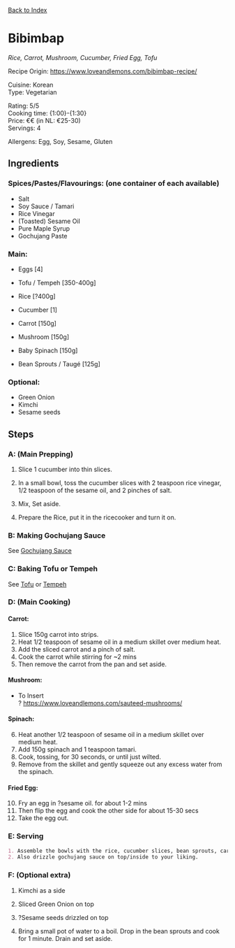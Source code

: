 [Back to Index](/index.md)

# Bibimbap
*Rice, Carrot, Mushroom, Cucumber, Fried Egg, Tofu*
<!-- *{Insert general description}* -->

Recipe Origin: https://www.loveandlemons.com/bibimbap-recipe/ 

Cuisine: Korean   
Type: Vegetarian   

Rating: 5/5  
Cooking time: {1:00}-{1:30}  
Price: €€ (in NL: €25-30)  
Servings: 4  

Allergens: Egg, Soy, Sesame, Gluten 
<!-- {insert: Crustaceans/Shellfish, Milk/Lactose, Peanuts, Tree nuts, Mustard, Celery, Lupin, Sulphites, Citric acid} -->

## Ingredients
### Spices/Pastes/Flavourings: (one container of each available)
- Salt
- Soy Sauce / Tamari
- Rice Vinegar
- (Toasted) Sesame Oil
- Pure Maple Syrup
- Gochujang Paste

### Main:
- Eggs [4]
- Tofu / Tempeh [350-400g]
- Rice [?400g]

- Cucumber [1]
- Carrot [150g]
- Mushroom  [150g]
- Baby Spinach [150g]
- Bean Sprouts / Taugé  [125g]

### Optional:
- Green Onion
- Kimchi
- Sesame seeds

## Steps

### A: (Main Prepping)
1. Slice 1 cucumber into thin slices.
2. In a small bowl, toss the cucumber slices with 2 teaspoon rice vinegar, 1/2 teaspoon of the sesame oil, and 2 pinches of salt. 
3. Mix, Set aside.

4. Prepare the Rice, put it in the ricecooker and turn it on.

### B: Making Gochujang Sauce
See [Gochujang Sauce](/recipes/gochujang-sauce.md)

### C: Baking Tofu or Tempeh
See [Tofu](/recipes/baked-tofu.md) or [Tempeh](/recipes/baked-tempeh.md)

### D: (Main Cooking)
#### Carrot:  
1. Slice 150g carrot into strips.
2. Heat 1/2 teaspoon of sesame oil in a medium skillet over medium heat.
3. Add the sliced carrot and a pinch of salt.
4. Cook the carrot while stirring for ~2 mins 
5. Then remove the carrot from the pan and set aside.  

#### Mushroom:
- To Insert  
? https://www.loveandlemons.com/sauteed-mushrooms/

#### Spinach:  
6. Heat another 1/2 teaspoon of sesame oil in a medium skillet over medium heat.
7. Add 150g spinach and 1 teaspoon tamari.
8. Cook, tossing, for 30 seconds, or until just wilted. 
9. Remove from the skillet and gently squeeze out any excess water from the spinach.

#### Fried Egg:  
10. Fry an egg in ?sesame oil. for about 1-2 mins
11. Then flip the egg and cook the other side for about 15-30 secs
12. Take the egg out. 


### E: Serving
```md
1. Assemble the bowls with the rice, cucumber slices, bean sprouts, carrots, mushrooms, spinach and egg. 
2. Also drizzle gochujang sauce on top/inside to your liking.
```

### F: (Optional extra)
1. Kimchi as a side
2. Sliced Green Onion on top
3. ?Sesame seeds drizzled on top

4. Bring a small pot of water to a boil. Drop in the bean sprouts and cook for 1 minute. Drain and set aside.

